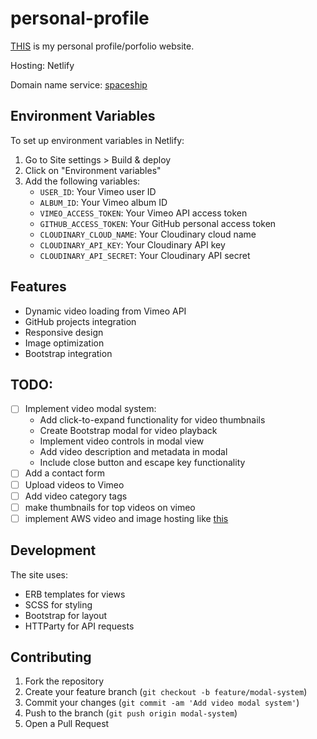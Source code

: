 # personal-profile
[THIS](https://granthall.me/) is my personal profile/porfolio website.

Hosting: Netlify

Domain name service: [spaceship](https://spaceship.com)

## Environment Variables

To set up environment variables in Netlify:
1. Go to Site settings > Build & deploy
2. Click on "Environment variables"
3. Add the following variables:
   - `USER_ID`: Your Vimeo user ID
   - `ALBUM_ID`: Your Vimeo album ID
   - `VIMEO_ACCESS_TOKEN`: Your Vimeo API access token
   - `GITHUB_ACCESS_TOKEN`: Your GitHub personal access token
   - `CLOUDINARY_CLOUD_NAME`: Your Cloudinary cloud name
   - `CLOUDINARY_API_KEY`: Your Cloudinary API key
   - `CLOUDINARY_API_SECRET`: Your Cloudinary API secret

## Features
- Dynamic video loading from Vimeo API
- GitHub projects integration
- Responsive design
- Image optimization
- Bootstrap integration

## TODO:
- ☐ Implement video modal system:
  - Add click-to-expand functionality for video thumbnails
  - Create Bootstrap modal for video playback
  - Implement video controls in modal view
  - Add video description and metadata in modal
  - Include close button and escape key functionality
- ☐ Add a contact form
- ☐ Upload videos to Vimeo
- ☐ Add video category tags
- ☐ make thumbnails for top videos  on vimeo
- ☐ implement AWS video and image hosting like [this](https://www.youtube.com/watch?v=JbVyTrfqshU
)

## Development

The site uses:
- ERB templates for views
- SCSS for styling
- Bootstrap for layout
- HTTParty for API requests

## Contributing
1. Fork the repository
2. Create your feature branch (`git checkout -b feature/modal-system`)
3. Commit your changes (`git commit -am 'Add video modal system'`)
4. Push to the branch (`git push origin modal-system`)
5. Open a Pull Request
